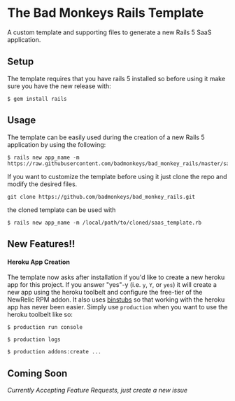 # The Bad Monkeys Rails Template
A custom template and supporting files to generate a new Rails 5 SaaS
application.

## Setup
The template requires that you have rails 5 installed so before using it
make sure you have the new release with:

```
$ gem install rails
```

## Usage
The template can be easily used during the creation of a new Rails 5
application by using the following:

```
$ rails new app_name -m https://raw.githubusercontent.com/badmonkeys/bad_monkey_rails/master/saas_template.rb
```

If you want to customize the template before using it just clone the
repo and modify the desired files.

```
git clone https://github.com/badmonkeys/bad_monkey_rails.git
```

the cloned template can be used with

```
$ rails new app_name -m /local/path/to/cloned/saas_template.rb
```

## New Features!!
#### Heroku App Creation
The template now asks after installation if you'd like to create a new
heroku app for this project.  If you answer "yes"-y (i.e. `y`, `Y`, or
`yes`) it will create a new app using the heroku toolbelt and configure
the free-tier of the NewRelic RPM addon.  It also uses [binstubs](https://github.com/tpope/heroku-binstubs)
so that working with the heroku app has never been easier.  Simply use
`production` when you want to use the heroku toolbelt like so:

```
$ production run console

$ production logs

$ production addons:create ...
```


## Coming Soon
_Currently Accepting Feature Requests, just create a new issue_

